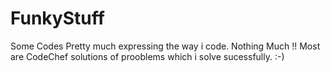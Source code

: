 # FunkyStuff
Some Codes Pretty much expressing the way i code.
Nothing Much !!
Most are CodeChef solutions of prooblems which i solve sucessfully. :-)
